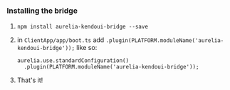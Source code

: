 ### Installing the bridge
1. `npm install aurelia-kendoui-bridge --save`
2. in `ClientApp/app/boot.ts` add `.plugin(PLATFORM.moduleName('aurelia-kendoui-bridge'));` like so:
   ```
   aurelia.use.standardConfiguration()
     .plugin(PLATFORM.moduleName('aurelia-kendoui-bridge'));
   ```

4. That's it!

